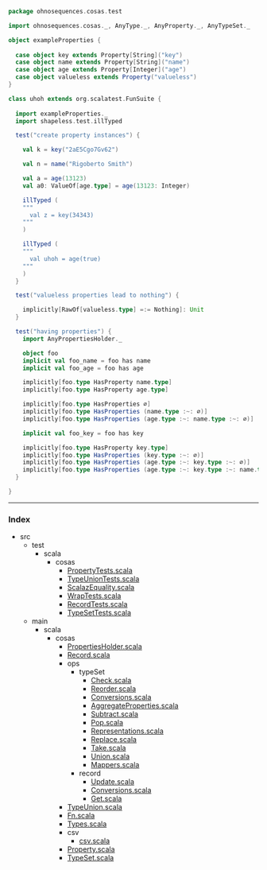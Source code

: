 
```scala
package ohnosequences.cosas.test

import ohnosequences.cosas._, AnyType._, AnyProperty._, AnyTypeSet._

object exampleProperties {
  
  case object key extends Property[String]("key")
  case object name extends Property[String]("name")
  case object age extends Property[Integer]("age")
  case object valueless extends Property("valueless")
}

class uhoh extends org.scalatest.FunSuite {
    
  import exampleProperties._
  import shapeless.test.illTyped

  test("create property instances") {

    val k = key("2aE5Cgo7Gv62")

    val n = name("Rigoberto Smith")

    val a = age(13123)
    val a0: ValueOf[age.type] = age(13123: Integer)

    illTyped (
    """
      val z = key(34343)
    """
    )

    illTyped (
    """
      val uhoh = age(true)
    """
    )
  }

  test("valueless properties lead to nothing") {

    implicitly[RawOf[valueless.type] =:= Nothing]: Unit
  }

  test("having properties") {
    import AnyPropertiesHolder._

    object foo
    implicit val foo_name = foo has name
    implicit val foo_age = foo has age

    implicitly[foo.type HasProperty name.type]
    implicitly[foo.type HasProperty age.type]

    implicitly[foo.type HasProperties ∅]
    implicitly[foo.type HasProperties (name.type :~: ∅)]
    implicitly[foo.type HasProperties (age.type :~: name.type :~: ∅)]

    implicit val foo_key = foo has key

    implicitly[foo.type HasProperty key.type]
    implicitly[foo.type HasProperties (key.type :~: ∅)]
    implicitly[foo.type HasProperties (age.type :~: key.type :~: ∅)]
    implicitly[foo.type HasProperties (age.type :~: key.type :~: name.type :~: ∅)]
  }

}

```


------

### Index

+ src
  + test
    + scala
      + cosas
        + [PropertyTests.scala][test/scala/cosas/PropertyTests.scala]
        + [TypeUnionTests.scala][test/scala/cosas/TypeUnionTests.scala]
        + [ScalazEquality.scala][test/scala/cosas/ScalazEquality.scala]
        + [WrapTests.scala][test/scala/cosas/WrapTests.scala]
        + [RecordTests.scala][test/scala/cosas/RecordTests.scala]
        + [TypeSetTests.scala][test/scala/cosas/TypeSetTests.scala]
  + main
    + scala
      + cosas
        + [PropertiesHolder.scala][main/scala/cosas/PropertiesHolder.scala]
        + [Record.scala][main/scala/cosas/Record.scala]
        + ops
          + typeSet
            + [Check.scala][main/scala/cosas/ops/typeSet/Check.scala]
            + [Reorder.scala][main/scala/cosas/ops/typeSet/Reorder.scala]
            + [Conversions.scala][main/scala/cosas/ops/typeSet/Conversions.scala]
            + [AggregateProperties.scala][main/scala/cosas/ops/typeSet/AggregateProperties.scala]
            + [Subtract.scala][main/scala/cosas/ops/typeSet/Subtract.scala]
            + [Pop.scala][main/scala/cosas/ops/typeSet/Pop.scala]
            + [Representations.scala][main/scala/cosas/ops/typeSet/Representations.scala]
            + [Replace.scala][main/scala/cosas/ops/typeSet/Replace.scala]
            + [Take.scala][main/scala/cosas/ops/typeSet/Take.scala]
            + [Union.scala][main/scala/cosas/ops/typeSet/Union.scala]
            + [Mappers.scala][main/scala/cosas/ops/typeSet/Mappers.scala]
          + record
            + [Update.scala][main/scala/cosas/ops/record/Update.scala]
            + [Conversions.scala][main/scala/cosas/ops/record/Conversions.scala]
            + [Get.scala][main/scala/cosas/ops/record/Get.scala]
        + [TypeUnion.scala][main/scala/cosas/TypeUnion.scala]
        + [Fn.scala][main/scala/cosas/Fn.scala]
        + [Types.scala][main/scala/cosas/Types.scala]
        + csv
          + [csv.scala][main/scala/cosas/csv/csv.scala]
        + [Property.scala][main/scala/cosas/Property.scala]
        + [TypeSet.scala][main/scala/cosas/TypeSet.scala]

[test/scala/cosas/PropertyTests.scala]: PropertyTests.scala.md
[test/scala/cosas/TypeUnionTests.scala]: TypeUnionTests.scala.md
[test/scala/cosas/ScalazEquality.scala]: ScalazEquality.scala.md
[test/scala/cosas/WrapTests.scala]: WrapTests.scala.md
[test/scala/cosas/RecordTests.scala]: RecordTests.scala.md
[test/scala/cosas/TypeSetTests.scala]: TypeSetTests.scala.md
[main/scala/cosas/PropertiesHolder.scala]: ../../../main/scala/cosas/PropertiesHolder.scala.md
[main/scala/cosas/Record.scala]: ../../../main/scala/cosas/Record.scala.md
[main/scala/cosas/ops/typeSet/Check.scala]: ../../../main/scala/cosas/ops/typeSet/Check.scala.md
[main/scala/cosas/ops/typeSet/Reorder.scala]: ../../../main/scala/cosas/ops/typeSet/Reorder.scala.md
[main/scala/cosas/ops/typeSet/Conversions.scala]: ../../../main/scala/cosas/ops/typeSet/Conversions.scala.md
[main/scala/cosas/ops/typeSet/AggregateProperties.scala]: ../../../main/scala/cosas/ops/typeSet/AggregateProperties.scala.md
[main/scala/cosas/ops/typeSet/Subtract.scala]: ../../../main/scala/cosas/ops/typeSet/Subtract.scala.md
[main/scala/cosas/ops/typeSet/Pop.scala]: ../../../main/scala/cosas/ops/typeSet/Pop.scala.md
[main/scala/cosas/ops/typeSet/Representations.scala]: ../../../main/scala/cosas/ops/typeSet/Representations.scala.md
[main/scala/cosas/ops/typeSet/Replace.scala]: ../../../main/scala/cosas/ops/typeSet/Replace.scala.md
[main/scala/cosas/ops/typeSet/Take.scala]: ../../../main/scala/cosas/ops/typeSet/Take.scala.md
[main/scala/cosas/ops/typeSet/Union.scala]: ../../../main/scala/cosas/ops/typeSet/Union.scala.md
[main/scala/cosas/ops/typeSet/Mappers.scala]: ../../../main/scala/cosas/ops/typeSet/Mappers.scala.md
[main/scala/cosas/ops/record/Update.scala]: ../../../main/scala/cosas/ops/record/Update.scala.md
[main/scala/cosas/ops/record/Conversions.scala]: ../../../main/scala/cosas/ops/record/Conversions.scala.md
[main/scala/cosas/ops/record/Get.scala]: ../../../main/scala/cosas/ops/record/Get.scala.md
[main/scala/cosas/TypeUnion.scala]: ../../../main/scala/cosas/TypeUnion.scala.md
[main/scala/cosas/Fn.scala]: ../../../main/scala/cosas/Fn.scala.md
[main/scala/cosas/Types.scala]: ../../../main/scala/cosas/Types.scala.md
[main/scala/cosas/csv/csv.scala]: ../../../main/scala/cosas/csv/csv.scala.md
[main/scala/cosas/Property.scala]: ../../../main/scala/cosas/Property.scala.md
[main/scala/cosas/TypeSet.scala]: ../../../main/scala/cosas/TypeSet.scala.md